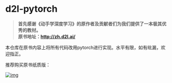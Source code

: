 # d2l-pytorch

> **首先感谢《动手学深度学习》的原作者及贡献者们为我们提供了一本极其优秀的教材。  
> 原书地址：<http://zh.d2l.ai/>**


本仓库在原书内容上将所有代码改用pytorch进行实现。水平有限，如有纰漏，欢迎指正。


推荐购买原书纸质版：


[![img](https://camo.githubusercontent.com/14ec5ee9a194377172c6d8e326029e4d0db61edd/68747470733a2f2f696d6775722e636f6d2f646f776e6c6f61642f684c726a314974)](http://zh.d2l.ai/)
